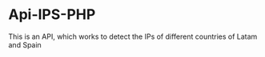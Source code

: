 # Api-IPS-PHP
This is an API, which works to detect the IPs of different countries of Latam and Spain
